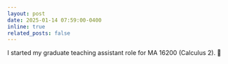 ```yaml
---
layout: post
date: 2025-01-14 07:59:00-0400
inline: true
related_posts: false
---
```


I started my graduate teaching assistant role for MA 16200 (Calculus 2). 🧐